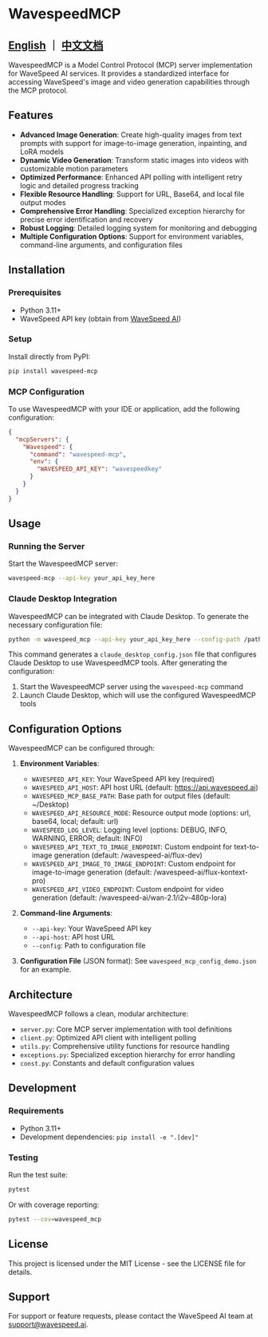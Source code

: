 # WavespeedMCP

## [English](README.md) ｜ [中文文档](README.zh.md)

WavespeedMCP is a Model Control Protocol (MCP) server implementation for WaveSpeed AI services. It provides a standardized interface for accessing WaveSpeed's image and video generation capabilities through the MCP protocol.

## Features

- **Advanced Image Generation**: Create high-quality images from text prompts with support for image-to-image generation, inpainting, and LoRA models
- **Dynamic Video Generation**: Transform static images into videos with customizable motion parameters
- **Optimized Performance**: Enhanced API polling with intelligent retry logic and detailed progress tracking
- **Flexible Resource Handling**: Support for URL, Base64, and local file output modes
- **Comprehensive Error Handling**: Specialized exception hierarchy for precise error identification and recovery
- **Robust Logging**: Detailed logging system for monitoring and debugging
- **Multiple Configuration Options**: Support for environment variables, command-line arguments, and configuration files

## Installation

### Prerequisites

- Python 3.11+
- WaveSpeed API key (obtain from [WaveSpeed AI](https://wavespeed.ai))

### Setup

Install directly from PyPI:

```bash
pip install wavespeed-mcp
```

### MCP Configuration

To use WavespeedMCP with your IDE or application, add the following configuration:

```json
{
  "mcpServers": {
    "Wavespeed": {
      "command": "wavespeed-mcp",
      "env": {
        "WAVESPEED_API_KEY": "wavespeedkey"
      }
    }
  }
}
```

## Usage

### Running the Server

Start the WavespeedMCP server:

```bash
wavespeed-mcp --api-key your_api_key_here
```

### Claude Desktop Integration

WavespeedMCP can be integrated with Claude Desktop. To generate the necessary configuration file:

```bash
python -m wavespeed_mcp --api-key your_api_key_here --config-path /path/to/claude/config
```

This command generates a `claude_desktop_config.json` file that configures Claude Desktop to use WavespeedMCP tools. After generating the configuration:

1. Start the WavespeedMCP server using the `wavespeed-mcp` command
2. Launch Claude Desktop, which will use the configured WavespeedMCP tools

## Configuration Options

WavespeedMCP can be configured through:

1. **Environment Variables**:

   - `WAVESPEED_API_KEY`: Your WaveSpeed API key (required)
   - `WAVESPEED_API_HOST`: API host URL (default: https://api.wavespeed.ai)
   - `WAVESPEED_MCP_BASE_PATH`: Base path for output files (default: ~/Desktop)
   - `WAVESPEED_API_RESOURCE_MODE`: Resource output mode (options: url, base64, local; default: url)
   - `WAVESPEED_LOG_LEVEL`: Logging level (options: DEBUG, INFO, WARNING, ERROR; default: INFO)
   - `WAVESPEED_API_TEXT_TO_IMAGE_ENDPOINT`: Custom endpoint for text-to-image generation (default: /wavespeed-ai/flux-dev)
   - `WAVESPEED_API_IMAGE_TO_IMAGE_ENDPOINT`: Custom endpoint for image-to-image generation (default: /wavespeed-ai/flux-kontext-pro)
   - `WAVESPEED_API_VIDEO_ENDPOINT`: Custom endpoint for video generation (default: /wavespeed-ai/wan-2.1/i2v-480p-lora)

2. **Command-line Arguments**:

   - `--api-key`: Your WaveSpeed API key
   - `--api-host`: API host URL
   - `--config`: Path to configuration file

3. **Configuration File** (JSON format):
   See `wavespeed_mcp_config_demo.json` for an example.

## Architecture

WavespeedMCP follows a clean, modular architecture:

- `server.py`: Core MCP server implementation with tool definitions
- `client.py`: Optimized API client with intelligent polling
- `utils.py`: Comprehensive utility functions for resource handling
- `exceptions.py`: Specialized exception hierarchy for error handling
- `const.py`: Constants and default configuration values

## Development

### Requirements

- Python 3.11+
- Development dependencies: `pip install -e ".[dev]"`

### Testing

Run the test suite:

```bash
pytest
```

Or with coverage reporting:

```bash
pytest --cov=wavespeed_mcp
```

## License

This project is licensed under the MIT License - see the LICENSE file for details.

## Support

For support or feature requests, please contact the WaveSpeed AI team at support@wavespeed.ai.
